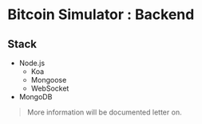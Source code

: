 # Bitcoin Simulator : Backend

## Stack
- Node.js
    - Koa
    - Mongoose
    - WebSocket
- MongoDB

> More information will be documented letter on.